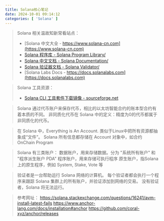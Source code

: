 ```yaml
---
title: Solana核心笔记
date: 2024-10-01 09:14:12
categories: [ 'Solana' ]
---
```


> Solana 相关温故知新常看站点：
> - [Solana 中文大全 - https://www.solana-cn.com](https://www.solana-cn.com)
> - [Solana 程序库 - Solana Program Library/](https://www.solana-cn.com/SolanaProgramLibrary/home.html)
> - [Solana 中文文档 - Solana Documentation/](https://www.solana-cn.com/SolanaDocumention/home.html)
> - [Solana 验证器文档 - Solana Validator/](https://www.solana-cn.com/SolanaValidatorDocumentation/home.html)
> - [Solana Labs Docs - https://docs.solanalabs.com](https://docs.solanalabs.com)

> Solana 工具资源：
> - [Solana CLI 工具套件下载镜像 - sourceforge.net](https://sourceforge.net/projects/solana.mirror/)

> Solana 通过代币账户来保存代币，相比的以太坊智能合约的账本型合约有着本质的不同。
> 非同质化代币在 Solana 中的定义：精度为0的代币都属于非同质化的代币。

> 在 Solana 中，Everything is An Account. 类似于Linux中把所有资源都抽象成“文件”。
> Solana 所有信息都存储在 Account 对象中，如合约 OnChain Program

> Solana 有三类账户：
> 数据账户，用来存储数据。分为 "系统所有账户" 和 "程序派生账户 PDA"
> 程序账户，用来存储可执行程序
> 原生账户，指Solana上的原生程序，例如 System, Stake, Vote 等

> 验证者是一台帮助运行 Solana 网络的计算机。
> 每个验证者都会执行一个程序来跟踪 Solana 集群上的所有账户，并验证添加到网络的交易。
> 没有验证者，Solana 将无法运行。

> 参考网址：
> https://solana.stackexchange.com/questions/16241/avm-install-latest-fails
> https://www.anchor-lang.com/docs/installation#anchor
> https://github.com/coral-xyz/anchor/releases